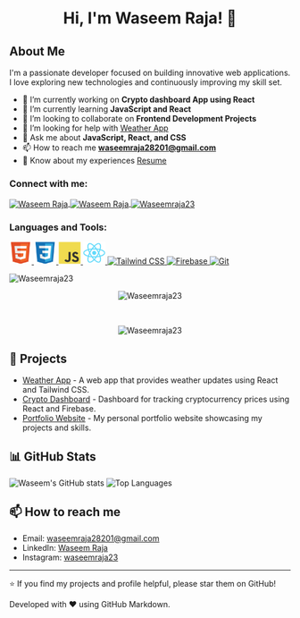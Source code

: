 <h1 align="center">Hi, I'm Waseem Raja! 👋</h1>

## About Me

I'm a passionate developer focused on building innovative web applications. I love exploring new technologies and continuously improving my skill set.

- 🔭 I’m currently working on **Crypto dashboard App using React**
- 🌱 I’m currently learning **JavaScript and React**
- 👯 I’m looking to collaborate on **Frontend Development Projects**
- 🤝 I’m looking for help with [Weather App](https://github.com/Waseemraja23/weather-group-project)
- 💬 Ask me about **JavaScript, React, and CSS**
- 📫 How to reach me **waseemraja28201@gmail.com**
- 📄 Know about my experiences [Resume](https://drive.google.com/file/d/1NYQPfAAewb6A5zzVtpGQUJUwOKBS9LN7/view?usp=drive_link)

<h3 align="left">Connect with me:</h3>
<p align="left">
  <a href="https://linkedin.com/in/waseem-raja-877b89235" target="blank">
    <img align="center" src="https://raw.githubusercontent.com/rahuldkjain/github-profile-readme-generator/master/src/images/icons/Social/linked-in-alt.svg" alt="Waseem Raja" height="30" width="40" />
  </a>
  <a href="https://instagram.com/your_instagram_waseemraja_0515" target="blank">
    <img align="center" src="https://raw.githubusercontent.com/rahuldkjain/github-profile-readme-generator/master/src/images/icons/Social/instagram.svg" alt="Waseem Raja" height="30" width="40" />
  </a>
  <a href="https://github.com/Waseemraja23" target="blank">
    <img align="center" src="https://raw.githubusercontent.com/rahuldkjain/github-profile-readme-generator/master/src/images/icons/Social/github.svg" alt="Waseemraja23" height="30" width="40" />
  </a>
</p>

<h3 align="left">Languages and Tools:</h3>
<p align="left">
  <a href="https://developer.mozilla.org/en-US/docs/Web/HTML" target="_blank" rel="noreferrer">
    <img src="https://raw.githubusercontent.com/devicons/devicon/master/icons/html5/html5-original.svg" alt="HTML5" width="40" height="40"/>
  </a>
  <a href="https://www.w3schools.com/css/" target="_blank" rel="noreferrer">
    <img src="https://raw.githubusercontent.com/devicons/devicon/master/icons/css3/css3-original.svg" alt="CSS3" width="40" height="40"/>
  </a>
  <a href="https://developer.mozilla.org/en-US/docs/Web/JavaScript" target="_blank" rel="noreferrer">
    <img src="https://raw.githubusercontent.com/devicons/devicon/master/icons/javascript/javascript-original.svg" alt="JavaScript" width="40" height="40"/>
  </a>
  <a href="https://reactjs.org/" target="_blank" rel="noreferrer">
    <img src="https://raw.githubusercontent.com/devicons/devicon/master/icons/react/react-original.svg" alt="React" width="40" height="40"/>
  </a>
  <a href="https://tailwindcss.com/" target="_blank" rel="noreferrer">
    <img src="https://www.vectorlogo.zone/logos/tailwindcss/tailwindcss-icon.svg" alt="Tailwind CSS" width="40" height="40"/>
  </a>
  <a href="https://firebase.google.com/" target="_blank" rel="noreferrer">
    <img src="https://www.vectorlogo.zone/logos/firebase/firebase-icon.svg" alt="Firebase" width="40" height="40"/>
  </a>
  <a href="https://git-scm.com/" target="_blank" rel="noreferrer">
    <img src="https://www.vectorlogo.zone/logos/git-scm/git-scm-icon.svg" alt="Git" width="40" height="40"/>
  </a>
</p>

<p align="center">
  <img align="left" src="https://github-readme-stats.vercel.app/api/top-langs?username=Waseemraja23&show_icons=true&locale=en&layout=compact" alt="Waseemraja23" />
</p>

<p>&nbsp;</p>

<p align="center">
  <img src="https://github-readme-stats.vercel.app/api?username=Waseemraja23&show_icons=true&locale=en" alt="Waseemraja23" />
</p>

<p>&nbsp;</p>

<p align="center">
  <img src="https://github-readme-streak-stats.herokuapp.com/?user=Waseemraja23&" alt="Waseemraja23" />
</p>

## 🚀 Projects

- [Weather App](https://github.com/Waseemraja23/weather-group-project) - A web app that provides weather updates using React and Tailwind CSS.
- [Crypto Dashboard](https://github.com/Waseemraja23/crypto-dashboard) - Dashboard for tracking cryptocurrency prices using React and Firebase.
- [Portfolio Website](https://github.com/Waseemraja23/portfolio) - My personal portfolio website showcasing my projects and skills.

## 📊 GitHub Stats

![Waseem's GitHub stats](https://github-readme-stats.vercel.app/api?username=Waseemraja23&show_icons=true&theme=radical)
![Top Languages](https://github-readme-stats.vercel.app/api/top-langs/?username=Waseemraja23&layout=compact&theme=radical)

## 📫 How to reach me

- Email: [waseemraja28201@gmail.com](mailto:waseemraja28201@gmail.com)
- LinkedIn: [Waseem Raja](https://www.linkedin.com/in/waseem-raja-877b89235/)
- Instagram: [waseemraja23](https://www.instagram.com/waseemraja23/)

---

⭐️ If you find my projects and profile helpful, please star them on GitHub!

Developed with ❤️ using GitHub Markdown.
